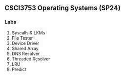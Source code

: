 ## CSCI3753 Operating Systems (SP24)
### Labs
1. Syscalls & LKMs
2. File Tester
3. Device Driver
4. Shared Array
5. DNS Resolver
6. Threaded Resolver
7. LRU
8. Predict
